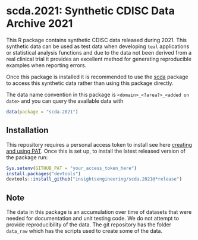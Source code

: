 # scda.2021: Synthetic CDISC Data Archive 2021

This R package contains synthetic CDISC data released during 2021.
This synthetic data can be used as test data when developing `teal` applications or statistical analysis functions and due to the data not been derived from a real clinical trial it provides an excellent method for generating reproducible examples when reporting errors.

Once this package is installed it is recommended to use the [scda](https://github.com/insightsengineering/scda) package to access this synthetic data rather
than using this package directly.

The data name convention in this package is `<domain>_<?area?>_<added on date>` and you can query the available data with

```r
data(package = "scda.2021")
```

## Installation

This repository requires a personal access token to install see here [creating and using PAT](https://docs.github.com/en/github/authenticating-to-github/keeping-your-account-and-data-secure/creating-a-personal-access-token). Once this is set up, to install the latest released version of the package run:

```r
Sys.setenv(GITHUB_PAT = "your_access_token_here")
install.packages("devtools")
devtools::install_github("insightsengineering/scda.2021@*release")
```

## Note

The data in this package is an accumulation over time of datasets that were needed for documentation and unit testing code. We do not attempt to provide reproducibility of the data. The git repository has the folder `data_raw` which has the scripts used to create some of the data.
